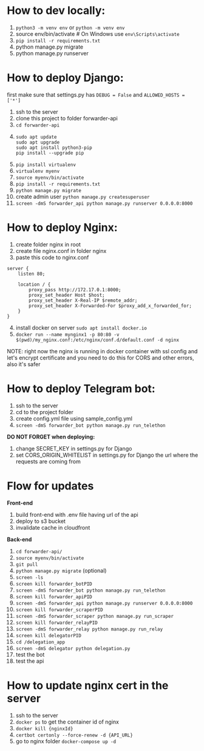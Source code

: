 # How to dev locally:
1) `python3 -m venv env` or `python -m venv env`
2) source env/bin/activate  # On Windows use `env\Scripts\activate`
3) `pip install -r requirements.txt`
4) python manage.py migrate
5) python manage.py runserver


# How to deploy Django:

first make sure that settings.py has `DEBUG = False` and `ALLOWED_HOSTS = ['*']`
1) ssh to the server
2) clone this project to folder forwarder-api
3) `cd forwarder-api`
4) ```
   sudo apt update
   sudo apt upgrade
   sudo apt install python3-pip
   pip install --upgrade pip 
   ```
5) `pip install virtualenv`
6) `virtualenv myenv`
7) `source myenv/bin/activate`
8) `pip install -r requirements.txt`
9) `python manage.py migrate`
10) create admin user `python manage.py createsuperuser`
11) `screen -dmS forwarder_api python manage.py runserver 0.0.0.0:8000`


# How to deploy Nginx:

1) create folder nginx in root
2) create file nginx.conf in folder nginx
3) paste this code to nginx.conf
```
server {
    listen 80;

    location / {
        proxy_pass http://172.17.0.1:8000;
        proxy_set_header Host $host;
        proxy_set_header X-Real-IP $remote_addr;
        proxy_set_header X-Forwarded-For $proxy_add_x_forwarded_for;
    }
}
```
4) install docker on server `sudo apt install docker.io`
5) `docker run --name mynginx1 -p 80:80 -v $(pwd)/my_nginx.conf:/etc/nginx/conf.d/default.conf -d nginx`

NOTE: right now the nginx is running in docker container with ssl config and let's encrypt certificate 
and you need to do this for CORS and other errors, also it's safer

# How to deploy Telegram bot:

1) ssh to the server
2) cd to the project folder
3) create config.yml file using sample_config.yml
4) `screen -dmS forwarder_bot python manage.py run_telethon`

**DO NOT FORGET when deploying:**
1) change SECRET_KEY in settings.py for Django
2) set CORS_ORIGIN_WHITELIST in settings.py for Django the url where the requests are coming from


# Flow for updates

**Front-end**
1) build front-end with .env file having url of the api
2) deploy to s3 bucket
3) invalidate cache in cloudfront

**Back-end**
1) `cd forwarder-api/`
2) `source myenv/bin/activate`
3) `git pull`
4) `python manage.py migrate` (optional)
5) `screen -ls`
6) `screen kill forwarder_botPID`
7) `screen -dmS forwarder_bot python manage.py run_telethon`
8) `screen kill forwarder_apiPID`
9) `screen -dmS forwarder_api python manage.py runserver 0.0.0.0:8000` 
10) `screen kill forwarder_scraperPID`
11) `screen -dmS forwarder_scraper python manage.py run_scraper`
12) `screen kill forwarder_relayPID`
13) `screen -dmS forwarder_relay python manage.py run_relay`
14) `screen kill delegatorPID`
15) `cd /delegation_app`
16) `screen -dmS delegator python delegation.py`
17) test the bot
18) test the api

# How to update nginx cert in the server
1) ssh to the server
2) `docker ps` to get the container id of nginx
3) `docker kill {nginxId}`
4) `certbot certonly --force-renew -d {API_URL}`
5) go to nginx folder `docker-compose up -d`
